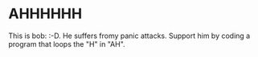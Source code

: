# AHHHHHH
This is bob: :-D. He suffers fromy panic attacks. Support him by coding a program that loops the "H" in  "AH".
